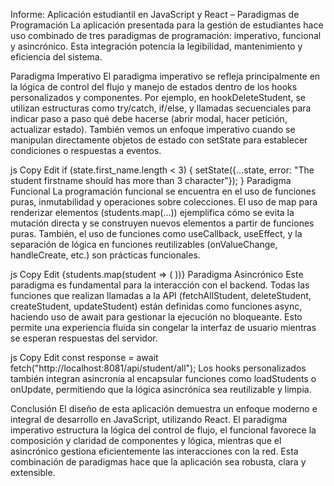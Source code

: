 Informe: Aplicación estudiantil en JavaScript y React – Paradigmas de Programación
La aplicación presentada para la gestión de estudiantes hace uso combinado de tres paradigmas de programación: imperativo, funcional y asincrónico. Esta integración potencia la legibilidad, mantenimiento y eficiencia del sistema.

Paradigma Imperativo
El paradigma imperativo se refleja principalmente en la lógica de control del flujo y manejo de estados dentro de los hooks personalizados y componentes. Por ejemplo, en hookDeleteStudent, se utilizan estructuras como try/catch, if/else, y llamadas secuenciales para indicar paso a paso qué debe hacerse (abrir modal, hacer petición, actualizar estado). También vemos un enfoque imperativo cuando se manipulan directamente objetos de estado con setState para establecer condiciones o respuestas a eventos.

js
Copy
Edit
if (state.first_name.length < 3) {
setState({...state, error: "The student firstname should has more than 3 character"});
}
Paradigma Funcional
La programación funcional se encuentra en el uso de funciones puras, inmutabilidad y operaciones sobre colecciones. El uso de map para renderizar elementos (students.map(...)) ejemplifica cómo se evita la mutación directa y se construyen nuevos elementos a partir de funciones puras. También, el uso de funciones como useCallback, useEffect, y la separación de lógica en funciones reutilizables (onValueChange, handleCreate, etc.) son prácticas funcionales.

js
Copy
Edit
{students.map(student => (
<UserItem key={student.id} student={student} onTryUpdate={onOpen} onTryDelete={onOpenDeleteModal} />
))}
Paradigma Asincrónico
Este paradigma es fundamental para la interacción con el backend. Todas las funciones que realizan llamadas a la API (fetchAllStudent, deleteStudent, createStudent, updateStudent) están definidas como funciones async, haciendo uso de await para gestionar la ejecución no bloqueante. Esto permite una experiencia fluida sin congelar la interfaz de usuario mientras se esperan respuestas del servidor.

js
Copy
Edit
const response = await fetch("http://localhost:8081/api/student/all");
Los hooks personalizados también integran asincronía al encapsular funciones como loadStudents o onUpdate, permitiendo que la lógica asincrónica sea reutilizable y limpia.

Conclusión
El diseño de esta aplicación demuestra un enfoque moderno e integral de desarrollo en JavaScript, utilizando React. El paradigma imperativo estructura la lógica del control de flujo, el funcional favorece la composición y claridad de componentes y lógica, mientras que el asincrónico gestiona eficientemente las interacciones con la red. Esta combinación de paradigmas hace que la aplicación sea robusta, clara y extensible.

